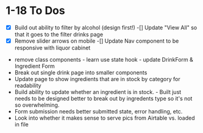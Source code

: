 # 1-18 To Dos
-[X] Build out ability to filter by alcohol (design first!)
-[] Update "View All" so that it goes to the filter drinks page
-[X] Remove slider arrows on mobile
-[] Update Nav component to be responsive with liquor cabinet
- remove class components - learn use state hook - update DrinkForm & Ingredient Form
- Break out single drink page into smaller components
- Update page to show ingredients that are in stock by category for readability
- Build ability to update whether an ingredient is in stock. - Built just needs to be designed better to break out by ingredents type so it's not so overwhelming.
- Form submission needs better submitted state, error handling, etc.
- Look into whether it makes sense to serve pics from Airtable vs. loaded in file
